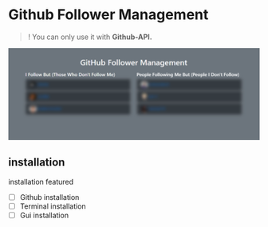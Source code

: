 # Github Follower Management

>! You can only use it with **Github-API.**

![img.png](.preview/blured.png)


## installation 
installation featured 
- [ ] Github installation
- [ ] Terminal installation
- [ ] Gui installation
